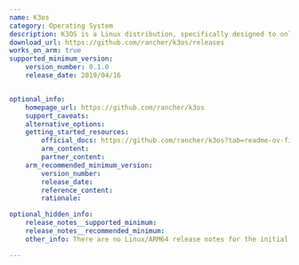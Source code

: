 ```yaml
---
name: K3os
category: Operating System
description: K3OS is a Linux distribution, specifically designed to only have what is needed to run k3s. K3OS removes as much OS maintenance as possible in a Kubernetes cluster.
download_url: https://github.com/rancher/k3os/releases
works_on_arm: true
supported_minimum_version:
    version_number: 0.1.0
    release_date: 2019/04/16


optional_info:
    homepage_url: https://github.com/rancher/k3os
    support_caveats:
    alternative_options:
    getting_started_resources:
        official_docs: https://github.com/rancher/k3os?tab=readme-ov-file#installation
        arm_content:
        partner_content:
    arm_recommended_minimum_version:
        version_number:
        release_date:
        reference_content:
        rationale:

optional_hidden_info:
    release_notes__supported_minimum:
    release_notes__recommended_minimum:
    other_info: There are no Linux/ARM64 release notes for the initial ARM support. However, project releases vmlinuz and initrd for arm64 from the initial release itself. k3os is no longer maintained and has been superceeded by [Elemental](https://elemental.docs.rancher.com/).

---
```

